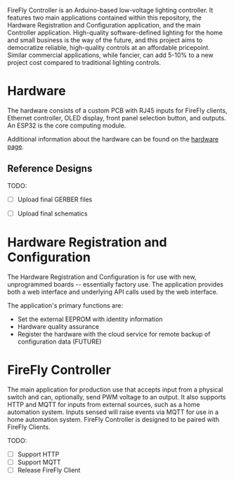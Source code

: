 FireFly Controller is an Arduino-based low-voltage lighting controller.  It features two main applications contained within this repository, the Hardware Registration and Configuration application, and the main Controller application.  High-quality software-defined lighting for the home and small business is the way of the future, and this project aims to democratize reliable, high-quality controls at an affordable pricepoint.  Similar commercial applications, while fancier, can add 5-10% to a new project cost compared to traditional lighting controls.


# Hardware

The hardware consists of a custom PCB with RJ45 inputs for FireFly clients, Ethernet controller, OLED display, front panel selection button, and outputs.  An ESP32 is the core computing module.

Additional information about the hardware can be found on the [hardware page](hardware).

## Reference Designs
TODO:
- [ ] Upload final GERBER files
- [ ] Upload final schematics


# Hardware Registration and Configuration
The Hardware Registration and Configuration is for use with new, unprogrammed boards -- essentially factory use.  The application provides both a web interface and underlying API calls used by the web interface.

The application's primary functions are:
- Set the external EEPROM with identity information
- Hardware quality assurance
- Register the hardware with the cloud service for remote backup of configuration data (FUTURE)


# FireFly Controller
The main application for production use that accepts input from a physical switch and can, optionally, send PWM voltage to an output.  It also supports HTTP and MQTT for inputs from external sources, such as a home automation system.  Inputs sensed will raise events via MQTT for use in a home automation system.  FireFly Controller is designed to be paired with FireFly Clients.

TODO:
- [ ] Support HTTP
- [ ] Support MQTT
- [ ] Release FireFly Client
